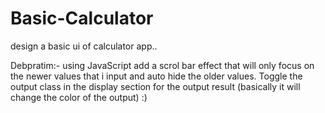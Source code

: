 # Basic-Calculator

design a basic ui of calculator app.. 

Debpratim:- using JavaScript add a scrol bar effect that will only focus on the newer values that i input  and auto hide the older values. Toggle the output class in the display section for the output result (basically it will change the color of the output) :)
